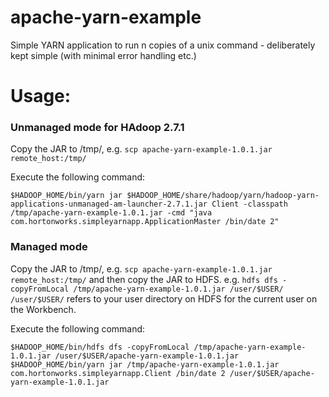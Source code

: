 apache-yarn-example
===============

Simple YARN application to run n copies of a unix command - deliberately kept simple (with minimal error handling etc.)

Usage:
======

### Unmanaged mode for HAdoop 2.7.1
Copy the JAR to /tmp/, e.g. `scp apache-yarn-example-1.0.1.jar remote_host:/tmp/`

Execute the following command:
```
$HADOOP_HOME/bin/yarn jar $HADOOP_HOME/share/hadoop/yarn/hadoop-yarn-applications-unmanaged-am-launcher-2.7.1.jar Client -classpath /tmp/apache-yarn-example-1.0.1.jar -cmd "java com.hortonworks.simpleyarnapp.ApplicationMaster /bin/date 2"
```

### Managed mode
Copy the JAR to /tmp/, e.g. `scp apache-yarn-example-1.0.1.jar remote_host:/tmp/`
and then copy the JAR to HDFS. e.g. `hdfs dfs -copyFromLocal /tmp/apache-yarn-example-1.0.1.jar /user/$USER/`
`/user/$USER/` refers to your user directory on HDFS for the current user on the Workbench.

Execute the following command:
```
$HADOOP_HOME/bin/hdfs dfs -copyFromLocal /tmp/apache-yarn-example-1.0.1.jar /user/$USER/apache-yarn-example-1.0.1.jar
$HADOOP_HOME/bin/yarn jar /tmp/apache-yarn-example-1.0.1.jar com.hortonworks.simpleyarnapp.Client /bin/date 2 /user/$USER/apache-yarn-example-1.0.1.jar
```
    
